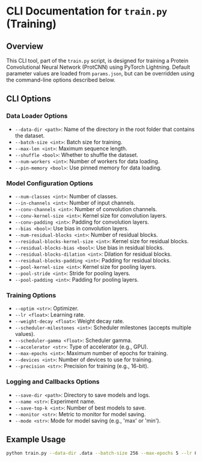 # CLI Documentation for `train.py` (Training)

## Overview
This CLI tool, part of the `train.py` script, is designed for training a Protein Convolutional Neural Network (ProtCNN) using PyTorch Lightning. Default parameter values are loaded from `params.json`, but can be overridden using the command-line options described below.

## CLI Options

### Data Loader Options
- `--data-dir <path>`: Name of the directory in the root folder that contains the dataset.
- `--batch-size <int>`: Batch size for training.
- `--max-len <int>`: Maximum sequence length.
- `--shuffle <bool>`: Whether to shuffle the dataset.
- `--num-workers <int>`: Number of workers for data loading.
- `--pin-memory <bool>`: Use pinned memory for data loading.

### Model Configuration Options
- `--num-classes <int>`: Number of classes.
- `--in-channels <int>`: Number of input channels.
- `--conv-channels <int>`: Number of convolution channels.
- `--conv-kernel-size <int>`: Kernel size for convolution layers.
- `--conv-padding <int>`: Padding for convolution layers.
- `--bias <bool>`: Use bias in convolution layers.
- `--num-residual-blocks <int>`: Number of residual blocks.
- `--residual-blocks-kernel-size <int>`: Kernel size for residual blocks.
- `--residual-blocks-bias <bool>`: Use bias in residual blocks.
- `--residual-blocks-dilation <int>`: Dilation for residual blocks.
- `--residual-blocks-padding <int>`: Padding for residual blocks.
- `--pool-kernel-size <int>`: Kernel size for pooling layers.
- `--pool-stride <int>`: Stride for pooling layers.
- `--pool-padding <int>`: Padding for pooling layers.

### Training Options
- `--optim <str>`: Optimizer.
- `--lr <float>`: Learning rate.
- `--weight-decay <float>`: Weight decay rate.
- `--scheduler-milestones <int>`: Scheduler milestones (accepts multiple values).
- `--scheduler-gamma <float>`: Scheduler gamma.
- `--accelerator <str>`: Type of accelerator (e.g., GPU).
- `--max-epochs <int>`: Maximum number of epochs for training.
- `--devices <int>`: Number of devices to use for training.
- `--precision <str>`: Precision for training (e.g., 16-bit).

### Logging and Callbacks Options
- `--save-dir <path>`: Directory to save models and logs.
- `--name <str>`: Experiment name.
- `--save-top-k <int>`: Number of best models to save.
- `--monitor <str>`: Metric to monitor for model saving.
- `--mode <str>`: Mode for model saving (e.g., 'max' or 'min').

## Example Usage
```bash
python train.py --data-dir .data --batch-size 256 --max-epochs 5 --lr 0.00001 --save-dir experiments

